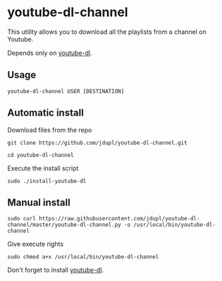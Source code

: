youtube-dl-channel
==================

This utility allows you to download all the playlists from a channel on Youtube.

Depends only on [youtube-dl](http://rg3.github.io/youtube-dl/).

## Usage

`youtube-dl-channel USER [DESTINATION]`

## Automatic install

Download files from the repo

`git clone https://github.com/jdupl/youtube-dl-channel.git`

`cd youtube-dl-channel`

Execute the install script

`sudo ./install-youtube-dl`

## Manual install

`sudo curl https://raw.githubusercontent.com/jdupl/youtube-dl-channel/master/youtube-dl-channel.py -o /usr/local/bin/youtube-dl-channel`

Give execute rights

`sudo chmod a+x /usr/local/bin/youtube-dl-channel`

Don't forget to install [youtube-dl](http://rg3.github.io/youtube-dl/).
